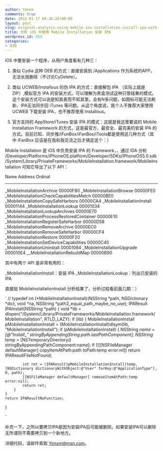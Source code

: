 ```yaml
---
author: Yonsm
comments: true
date: 2012-01-17 04:36:25+00:00
layout: post
slug: original-analysis-using-mobile-ios-installation-install-ipa-with-itunes-appstore-install-api
title: 分析 iOS 中使用 Mobile Installation 安装 IPA
wordpress_id: 553
categories:
- 文档
---
```


iOS 中要安装一个程序，从用户角度看有几种三：

1. 类似 Cydia 这种 DEB 的方式：直接安装到 /Applications 作为系统的APP，无法长按删除（不讨论CyDelete）。

2. 类似 UCWEB/Installous 的伪 IPA 的方式：直接解包 IPA （实际上就是 ZIP）,模拟官方 IPA 的安装方式。可以理解为黑盒测试这种只管结果的模式。这个安装方式可以说是知其表而不知其里，会有N多问题，如图标可能无法刷新、IPA无法同步回 iTunes 等问题。从这个角度说，我个人不推荐大家使用 UCWEB 下载安装 IPA，也不推荐使用 Installous。

3. 官方支持的 AppStore/iTunes 安装 IPA 的模式：这就是我这里要说的 Mobile Installation Framework 的方式，这是最官方、最安全、最完美的安装 IPA 的方式。目前已知、同步推/iFunBox/iFanBox/iTools都是使用这几种方式（其中 iFanBox 应该是在我和我交流之后才搞定这个：）

Mobile Installation 是 iOS 中负责安装 IPA 的 Framework，<!-- more -->，通过 IDA 分析 /Developer/Platforms/iPhoneOS.platform/Developer/SDKs/iPhoneOS5.0.sdk/System/Library/PrivateFrameworks/MobileInstallation.framework/MobileInstallation 可知它导出了以下 API：

Name Address Ordinal
---- ------- -------
_MobileInstallationArchive 00000F80
_MobileInstallationBrowse 00000FE0
_MobileInstallationCheckCapabilitiesMatch 00000BE0
_MobileInstallationCopySafeHarbors 00000CA4
_MobileInstallationInstall 00001144
_MobileInstallationLookup 00001034
_MobileInstallationLookupArchives 00000E70
_MobileInstallationProcessRestoredContainer 00000E10
_MobileInstallationRegisterSafeHarbor 00000D58
_MobileInstallationRemoveArchive 00000EC0
_MobileInstallationRemoveSafeHarbor 00000CF4
_MobileInstallationRestore 00000F20
_MobileInstallationSetDeviceCapabilities 00000C40
_MobileInstallationUninstall 00001084
_MobileInstallationUpgrade 000010E4
__MobileInstallationRebuildMap 00000B90

其中有两个 API 是非常有用的：

_MobileInstallationInstall：安装 IPA
_MobileInstallationLookup：列出已安装的 IPA

直接贴 MobileInstallationInstall 分析结果了，分析过程看前面几期：）

`
//
typedef int (*MobileInstallationInstall)(NSString *path, NSDictionary *dict, void *na, NSString *path2_equal_path_maybe_no_use);
IPAResult IPAInstall(NSString *path)
{
    void *lib = dlopen("/System/Library/PrivateFrameworks/MobileInstallation.framework/MobileInstallation", RTLD_LAZY);
    if (lib)
    {
        MobileInstallationInstall pMobileInstallationInstall = (MobileInstallationInstall)dlsym(lib, "MobileInstallationInstall");
        if (pMobileInstallationInstall)
        {
            NSString *name = [@"Install_" stringByAppendingString:path.lastPathComponent];
            NSString* temp = [NSTemporaryDirectory() stringByAppendingPathComponent:name];
            if (![[NSFileManager defaultManager] copyItemAtPath:path toPath:temp error:nil]) return IPAResultFileNotFound;

            int ret = (IPAResult)pMobileInstallationInstall(temp, [NSDictionary dictionaryWithObject:@"User" forKey:@"ApplicationType"], 0, path);
            [[NSFileManager defaultManager] removeItemAtPath:temp error:nil];
            return ret;
        }
    }
    return IPAResultNoFunction;
}

`

补充一下，之所以要拷贝IPA是因为安装IPA后可能被删除。如果安装IPA可以删除无所谓则不需要拷贝到一个新地方。

详细代码，请邮件索取 Yonsm@msn.com。
